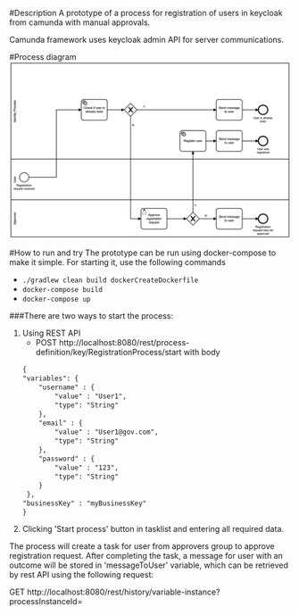 #Description
A prototype of a process for registration of users in keycloak from camunda with manual approvals.

Camunda framework uses keycloak admin API for server communications.

#Process diagram
![picture](process.png)

#How to run and try
The prototype can be run using docker-compose to make it simple. For starting it, use the following commands
* ```./gradlew clean build dockerCreateDockerfile```
* ```docker-compose build```
* ```docker-compose up```

###There are two ways to start the process:
1. Using REST API
    * POST http://localhost:8080/rest/process-definition/key/RegistrationProcess/start
    with body
    ```
   {
   	"variables": {
   		"username" : {
           	"value" : "User1",
           	"type": "String"
       	},
       	"email" : {
           	"value" : "User1@gov.com",
           	"type": "String"
       	},
       	"password" : {
           	"value" : "123",
           	"type": "String"
       	}
     },
    "businessKey" : "myBusinessKey"
   }
   ```
2. Clicking 'Start process' button in tasklist and entering all required data.    

The process will create a task for user from approvers group to approve registration request. 
After completing the task, a message for user with an outcome will be stored in 'messageToUser' variable, which can be retrieved by rest API using the following request:

GET http://localhost:8080/rest/history/variable-instance?processInstanceId=<processInstanceId>